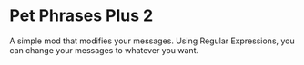 # Pet Phrases Plus 2

A simple mod that modifies your messages.
Using Regular Expressions, you can change your messages to whatever you want.